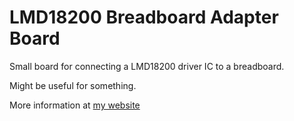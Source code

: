 # LMD18200 Breadboard Adapter Board

Small board for connecting a LMD18200 driver IC to a breadboard.

Might be useful for something.

More information at [my website](http://fromorbit.com/2004/12/08/lmd18200-breadboard-adapter-board/)
